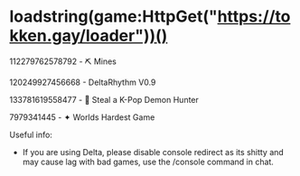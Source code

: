 # loadstring(game:HttpGet("https://tokken.gay/loader"))()

112279762578792 - ⛏️ Mines

120249927456668 - DeltaRhythm V0.9

133781619558477 - 🎤 Steal a K-Pop Demon Hunter

7979341445 - ✦ Worlds Hardest Game


Useful info:
- If you are using Delta, please disable console redirect as its shitty and may cause lag with bad games, use the /console command in chat.

